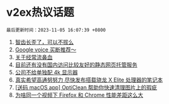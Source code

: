# v2ex热议话题

`最后更新时间：2023-11-05 16:07:39 +0800`

1. [智齿长歪了，可以不拔么](https://www.v2ex.com/t/988605)
1. [Google voice 买断推荐～](https://www.v2ex.com/t/988634)
1. [关于经常流鼻血](https://www.v2ex.com/t/988601)
1. [目前还有没有国内访问比较友好的静态网页托管服务](https://www.v2ex.com/t/988715)
1. [公司不给单独配 4k 显示器](https://www.v2ex.com/t/988731)
1. [真实希望高通努努力 尽快发布搭载骁龙 X Elite 处理器的笔记本](https://www.v2ex.com/t/988772)
1. [[送码 macOS app] OptiClean 帮助你快速清理图片上的瑕疵](https://www.v2ex.com/t/988676)
1. [为啥同一个视频下 Firefox 和 Chrome 性能差距这么大](https://www.v2ex.com/t/988709)

